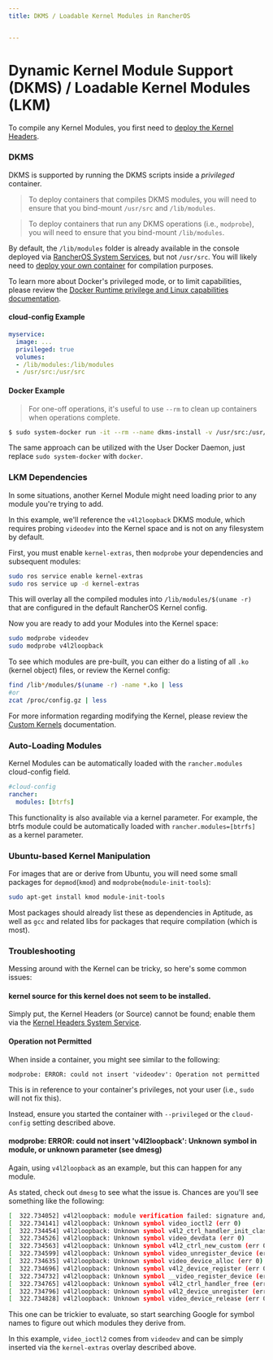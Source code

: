 ```yaml
---
title: DKMS / Loadable Kernel Modules in RancherOS


---
```


# Dynamic Kernel Module Support (DKMS) / Loadable Kernel Modules (LKM)

To compile any Kernel Modules, you first need to [deploy the Kernel Headers]({{page.osbaseurl}}/configuration/kernel-modules-kernel-headers/).

### DKMS

DKMS is supported by running the DKMS scripts inside a *privileged* container.

> To deploy containers that compiles DKMS modules, you will need to ensure that you bind-mount `/usr/src` and `/lib/modules`.

> To deploy containers that run any DKMS operations (i.e., `modprobe`), you will need to ensure that you bind-mount `/lib/modules`.

By default, the `/lib/modules` folder is already available in the console deployed via [RancherOS System Services]({{page.osbaseurl}}/system-services/built-in-system-services/), but not `/usr/src`. You will likely need to [deploy your own container](#docker-example) for compilation purposes.

To learn more about Docker's privileged mode, or to limit capabilities, please review the [Docker Runtime privilege and Linux capabilities documentation](https://docs.docker.com/engine/reference/run/#/runtime-privilege-and-linux-capabilities).

#### cloud-config Example

```yaml
myservice:
  image: ...
  privileged: true
  volumes:
  - /lib/modules:/lib/modules
  - /usr/src:/usr/src
```

#### Docker Example

> For one-off operations, it's useful to use `--rm` to clean up containers when operations complete.

```bash
$ sudo system-docker run -it --rm --name dkms-install -v /usr/src:/usr/src -v /lib/modules:/lib/modules ubuntu sh -c 'apt-get update && apt-get install -y sysdig-dkms'
```

The same approach can be utilized with the User Docker Daemon, just replace `sudo system-docker` with `docker`.

### LKM Dependencies

In some situations, another Kernel Module might need loading prior to any module you're trying to add.

In this example, we'll reference the `v4l2loopback` DKMS module, which requires probing `videodev` into the Kernel space and is not on any filesystem by default.

First, you must enable `kernel-extras`, then `modprobe` your dependencies and subsequent modules:

```bash
sudo ros service enable kernel-extras
sudo ros service up -d kernel-extras
```

This will overlay all the compiled modules into `/lib/modules/$(uname -r)` that are configured in the default RancherOS Kernel config.

Now you are ready to add your Modules into the Kernel space:

```bash
sudo modprobe videodev
sudo modprobe v4l2loopback
```

To see which modules are pre-built, you can either do a listing of all `.ko` (kernel object) files, or review the Kernel config:

```bash
find /lib*/modules/$(uname -r) -name *.ko | less
#or
zcat /proc/config.gz | less
```

For more information regarding modifying the Kernel, please review the [Custom Kernels]({{page.osbaseurl}}/custom-builds/custom-kernels/) documentation.

### Auto-Loading Modules

Kernel Modules can be automatically loaded with the `rancher.modules` cloud-config field.

```yaml
#cloud-config
rancher:
  modules: [btrfs]
```

This functionality is also available via a kernel parameter. For example, the btrfs module could be automatically loaded with `rancher.modules=[btrfs]` as a kernel parameter.

### Ubuntu-based Kernel Manipulation

For images that are or derive from Ubuntu, you will need some small packages for `depmod`(`kmod`) and `modprobe`(`module-init-tools`):

```bash
sudo apt-get install kmod module-init-tools
```

Most packages should already list these as dependencies in Aptitude, as well as `gcc` and related libs for packages that require compilation (which is most).

### Troubleshooting

Messing around with the Kernel can be tricky, so here's some common issues:

#### kernel source for this kernel does not seem to be installed.

Simply put, the Kernel Headers (or Source) cannot be found; enable them via the [Kernel Headers System Service]({{page.osbaseurl}}/configuration/kernel-modules-kernel-headers/).

#### Operation not Permitted

When inside a container, you might see similar to the following:
```
modprobe: ERROR: could not insert 'videodev': Operation not permitted
```

This is in reference to your container's privileges, not your user (i.e., `sudo` will not fix this).

Instead, ensure you started the container with `--privileged` or the `cloud-config` setting described above.

#### modprobe: ERROR: could not insert 'v4l2loopback': Unknown symbol in module, or unknown parameter (see dmesg)

Again, using `v4l2loopback` as an example, but this can happen for any module.

As stated, check out `dmesg` to see what the issue is. Chances are you'll see something like the following:

```bash
[  322.734052] v4l2loopback: module verification failed: signature and/or required key missing - tainting kernel
[  322.734141] v4l2loopback: Unknown symbol video_ioctl2 (err 0)
[  322.734454] v4l2loopback: Unknown symbol v4l2_ctrl_handler_init_class (err 0)
[  322.734526] v4l2loopback: Unknown symbol video_devdata (err 0)
[  322.734563] v4l2loopback: Unknown symbol v4l2_ctrl_new_custom (err 0)
[  322.734599] v4l2loopback: Unknown symbol video_unregister_device (err 0)
[  322.734635] v4l2loopback: Unknown symbol video_device_alloc (err 0)
[  322.734696] v4l2loopback: Unknown symbol v4l2_device_register (err 0)
[  322.734732] v4l2loopback: Unknown symbol __video_register_device (err 0)
[  322.734765] v4l2loopback: Unknown symbol v4l2_ctrl_handler_free (err 0)
[  322.734796] v4l2loopback: Unknown symbol v4l2_device_unregister (err 0)
[  322.734828] v4l2loopback: Unknown symbol video_device_release (err 0)
```

This one can be trickier to evaluate, so start searching Google for symbol names to figure out which modules they derive from.

In this example, `video_ioctl2` comes from `videodev` and can be simply inserted via the `kernel-extras` overlay described above.

